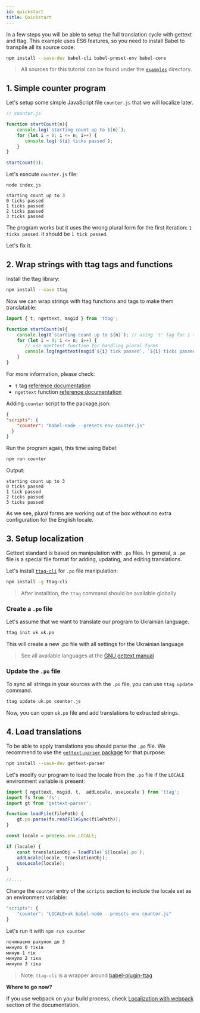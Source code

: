 ```yaml
---
id: quickstart
title: Quickstart
---
```


In a few steps you will be able to setup the full translation cycle with gettext and ttag.
This example uses ES6 features, so you need to install Babel to transpile all its source code:

```bash
npm install --save-dev babel-cli babel-preset-env babel-core
```

> All sources for this tutorial can be found under the [`examples`](https://github.com/ttag-org/ttag/tree/master/examples/quickstart)
> directory.

<!-- toc -->

## 1. Simple counter program

Let's setup some simple JavaScript file `counter.js` that we will localize later.

```js
// counter.js

function startCount(n){
    console.log(`starting count up to ${n}`);
    for (let i = 0; i <= n; i++) {
       console.log(`${i} ticks passed`);
    }
}

startCount(3);
```

Let's execute `counter.js` file:

```
node index.js

starting count up to 3
0 ticks passed
1 ticks passed
2 ticks passed
3 ticks passed
```

The program works but it uses the wrong plural form for the first iteration: `1 ticks passed`. It should be `1 tick passed`.

Let's fix it.

## 2. Wrap strings with ttag tags and functions

Install the ttag library:

```bash
npm install --save ttag
```

Now we can wrap strings with ttag functions and tags to make them translatable:

```js
import { t, ngettext, msgid } from 'ttag';

function startCount(n){
    console.log(t`starting count up to ${n}`); // using 't' tag for 1 to 1 translations
    for (let i = 0; i <= n; i++) {
       // use ngettext function for handling plural forms
       console.log(ngettext(msgid`${i} tick passed`, `${i} ticks passed`, i));
    }
}
```

For more information, please check:

* `t` tag [reference documentation](tag-gettext.html)
* `ngettext` function [reference documentation](ngettext.html)

Adding `counter` script to the package.json:

```json
{
"scripts": {
    "counter": "babel-node --presets env counter.js"
  }
}
```

Run the program again, this time using Babel:

```bash
npm run counter
```

Output:

```
starting count up to 3
0 ticks passed
1 tick passed
2 ticks passed
3 ticks passed
```

As we see, plural forms are working out of the box without no extra configuration for the English locale.

## 3. Setup localization
Gettext standard is based on manipulation with `.po` files. In general, a `.po` file is a special file format
for adding, updating, and editing translations.

Let's install [`ttag-cli`](https://github.com/ttag-org/ttag-cli) for `.po` file manipulation:

```bash
npm install -g ttag-cli
``` 

> After installtion, the `ttag` command should be available globally

### Create a `.po` file
Let's assume that we want to translate our program to Ukrainian language.

```bash
ttag init uk uk.po
```

This will create a new .po file with all settings for the Ukrainian language

> See all available languages at the [GNU gettext manual](https://www.gnu.org/software/gettext/manual/html_node/Usual-Language-Codes.html)

### Update the `.po` file
To sync all strings in your sources with the `.po` file, you can use `ttag update` command.

```bash
ttag update uk.po counter.js
```
Now, you can open `uk.po` file and add translations to extracted strings.

## 4. Load translations
To be able to apply translations you should parse the `.po` file. We recommend to use the 
[`gettext-parser` package](https://www.npmjs.com/package/gettext-parser) for that purpose:

```bash
npm install --save-dev gettext-parser
```

Let's modify our program to load the locale from the `.po` file if the `LOCALE` environment variable
is present:

```js
import { ngettext, msgid, t,  addLocale, useLocale } from 'ttag';
import fs from 'fs';
import gt from 'gettext-parser';

function loadFile(filePath) {
    gt.po.parse(fs.readFileSync(filePath));
}

const locale = process.env.LOCALE;

if (locale) {
    const translationObj = loadFile(`${locale}.po`);
    addLocale(locale, translationObj);
    useLocale(locale);
}

//....
```

Change the `counter` entry of the `scripts` section to include the locale set as an environment variable:

```js
"scripts": {
    "counter": "LOCALE=uk babel-node --presets env counter.js"
}
```

Let's run it with `npm run counter`
```bash
починаємо рахунок до 3
минуло 0 тіків
минув 1 тік
минуло 2 тіка
минуло 3 тіка
```

> Note: `ttag-cli` is a wrapper around [babel-plugin-ttag](https://github.com/ttag/babel-plugin-ttag)

**Where to go now?**  

If you use webpack on your build process, check [Localization with webpack](localization-with-webpack.md) section of the documentation.
